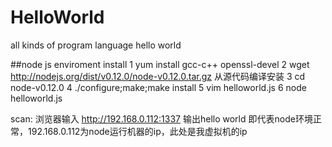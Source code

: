 # HelloWorld
all kinds of program language hello world

##node js enviroment install
1 yum install gcc-c++ openssl-devel
2 wget http://nodejs.org/dist/v0.12.0/node-v0.12.0.tar.gz 从源代码编译安装
3 cd node-v0.12.0
4 ./configure;make;make install
5 vim helloworld.js
6 node helloworld.js

scan:
浏览器输入 http://192.168.0.112:1337
输出hello world 即代表node环境正常，192.168.0.112为node运行机器的ip，此处是我虚拟机的ip
